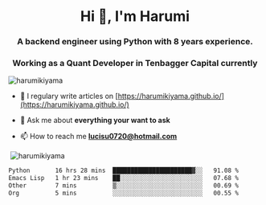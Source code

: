 <h1 align="center">Hi 👋, I'm Harumi</h1>
<h3 align="center">A backend engineer using <b>Python</b> with 8 years experience.</h3>
<h3 align="center">Working as a Quant Developer in <b>Tenbagger Capital</b> currently</h3>

<p align="left"> <img src="https://komarev.com/ghpvc/?username=harumikiyama" alt="harumikiyama" /> </p>


- 📝 I regulary write articles on [https://harumikiyama.github.io/](https://harumikiyama.github.io/)

- 💬 Ask me about **everything your want to ask**

- 📫 How to reach me **lucisu0720@hotmail.com**

<p>&nbsp;<img align="center" src="https://github-readme-stats.vercel.app/api?username=harumikiyama&show_icons=true" alt="harumikiyama" /></p>


<!--START_SECTION:waka-->

```txt
Python       16 hrs 28 mins  ██████████████████████▓░░   91.08 %
Emacs Lisp   1 hr 23 mins    ██░░░░░░░░░░░░░░░░░░░░░░░   07.68 %
Other        7 mins          ▒░░░░░░░░░░░░░░░░░░░░░░░░   00.69 %
Org          5 mins          ░░░░░░░░░░░░░░░░░░░░░░░░░   00.55 %
```

<!--END_SECTION:waka-->
